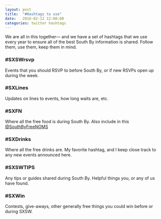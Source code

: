 ```yaml
---
layout: post
title:  "#Hashtags to use"
date:   2016-02-12 12:00:00
categories: twitter hashtags
---
```


We are all in this together— and we have a set of hashtags that we use every year to ensure all of the best South By information is shared. Follow them, use them, keep them in mind.

### #SXSWrsvp

Events that you should RSVP to before South By, or if new RSVPs open up during the week.

### #SXLines

Updates on lines to events, how long waits are, etc.

### #SXFN

Where all the free food is during South By. Also include in this [@SouthByFreeNOMS](httsp://twitter.com/SouthByFreeNOMS)

### #SXDrinks

Where all the free drinks are. My favorite hashtag, and I keep close track to any new events announced here.

### #SXSWTIPS

Any tips or guides shared during South By. Helpful things you, or any of us have found.

### #SXWin

Contests, give-aways, other generally free things you could win before or during SXSW.
